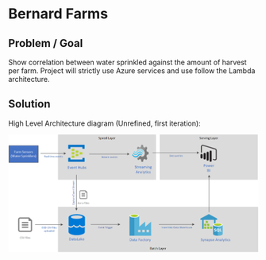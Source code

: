 # Bernard Farms

## Problem / Goal

Show correlation between water sprinkled against the amount of harvest per farm.
Project will strictly use Azure services and use follow the Lambda architecture.

## Solution

High Level Architecture diagram (Unrefined, first iteration):

![alt text][logo]

[logo]: https://github.com/thebernardlim/azure/blob/master/bernard-farms/images/bernard-farms-architecture-diagram-v1.png "Logo Title Text 2"